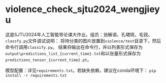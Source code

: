 # violence_check_sjtu2024_wengjieyu
这是SJTU2024年人工智能导论课大作业。组员：翁解语，孔珺晓，毛锐。
`classfy.py`文件调试说明：
将待分类的图片放置到`violence/test`目录下，然后命令行调用`classify.py`。
结果将输出在命令行，并以列表形式保存为`output\predictions_list_{current_time}.txt`和以张量形式保存为`predictions_tensor_{current_time}.pt`。

模型配置：详见`requirements.txt`。若缺失依赖，建议在conda环境下：
```pip install -r requirements.txt```



